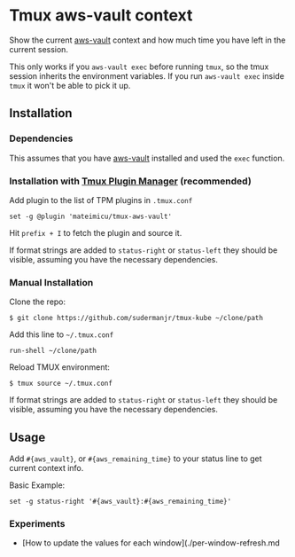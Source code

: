# Tmux aws-vault context

Show the current [aws-vault][aws-vault] context and how much time you have left in the current session.

This only works if you `aws-vault exec` before running `tmux`, so the tmux session inherits the environment variables.
If you run `aws-vault exec` inside `tmux` it won't be able to pick it up.

## Installation

### Dependencies

This assumes that you have [aws-vault][aws-vault] installed and used the `exec` function.

### Installation with [Tmux Plugin Manager](https://github.com/tmux-plugins/tpm) (recommended)

Add plugin to the list of TPM plugins in `.tmux.conf`

    set -g @plugin 'mateimicu/tmux-aws-vault'

Hit `prefix + I` to fetch the plugin and source it.

If format strings are added to `status-right` or `status-left` they should be visible, assuming you have the necessary dependencies.

### Manual Installation

Clone the repo:

    $ git clone https://github.com/sudermanjr/tmux-kube ~/clone/path

Add this line to `~/.tmux.conf`

    run-shell ~/clone/path

Reload TMUX environment:

    $ tmux source ~/.tmux.conf

If format strings are added to `status-right` or `status-left` they should be visible, assuming you have the necessary dependencies.

## Usage

Add `#{aws_vault}`, or  `#{aws_remaining_time}` to your status line to get current context info.

Basic Example:

    set -g status-right '#{aws_vault}:#{aws_remaining_time}'


### Experiments

* [How to update the values for each window](./per-window-refresh.md

[aws-vault]: https://github.com/99designs/aws-vault
